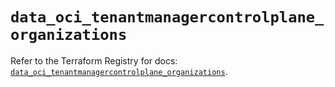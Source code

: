 # `data_oci_tenantmanagercontrolplane_organizations`

Refer to the Terraform Registry for docs: [`data_oci_tenantmanagercontrolplane_organizations`](https://registry.terraform.io/providers/hashicorp/oci/7.19.0/docs/data-sources/tenantmanagercontrolplane_organizations).
